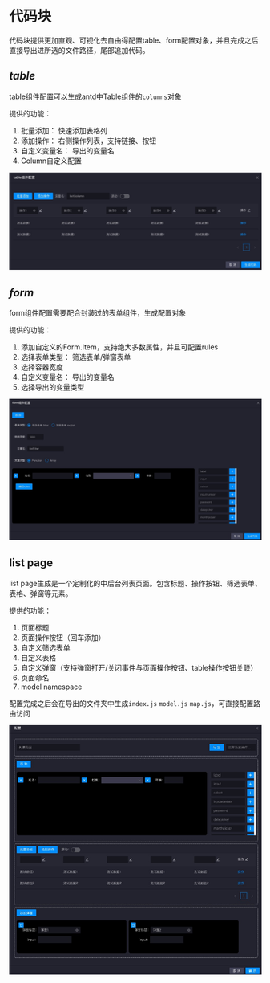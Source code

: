 # 代码块

代码块提供更加直观、可视化去自由得配置table、form配置对象，并且完成之后直接导出进所选的文件路径，尾部追加代码。

## *table*

table组件配置可以生成antd中Table组件的`columns`对象

提供的功能：

1. 批量添加： 快速添加表格列
2. 添加操作： 右侧操作列表，支持链接、按钮
3. 自定义变量名： 导出的变量名
4. Column自定义配置

![](images/code_01.jpg)

## *form*

form组件配置需要配合封装过的表单组件，生成配置对象

提供的功能：

1. 添加自定义的Form.Item，支持绝大多数属性，并且可配置rules
2. 选择表单类型： 筛选表单/弹窗表单
3. 选择容器宽度
4. 自定义变量名： 导出的变量名
5. 选择导出的变量类型

![](images/code_02.jpg)

## list page

list page生成是一个定制化的中后台列表页面。包含标题、操作按钮、筛选表单、表格、弹窗等元素。

提供的功能：

1. 页面标题
2. 页面操作按钮（回车添加）
3. 自定义筛选表单
4. 自定义表格
5. 自定义弹窗（支持弹窗打开/关闭事件与页面操作按钮、table操作按钮关联）
6. 页面命名
7. model namespace

配置完成之后会在导出的文件夹中生成`index.js` `model.js` `map.js`，可直接配置路由访问

![](images/code_03.jpg)